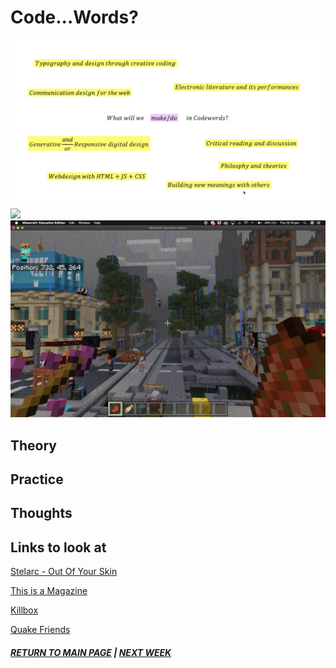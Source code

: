 # Code...Words? 
<img src="intro.png">
<img src="travis scott.png">
<img src="minecraft.png">

## Theory





## Practice 





## Thoughts




## Links to look at
[Stelarc - Out Of Your Skin](https://www.youtube.com/watch?v=RSsmjcl-BjA)

[This is a Magazine](http://www.thisisamagazine.com/)

[Killbox](http://delappe.net/play/killbox/)

[Quake Friends](http://www.delappe.net/game-art/quakefriends/)


##### [RETURN TO MAIN PAGE](https://samanthangsy.github.io/codewords/)  |  [NEXT WEEK](https://samanthangsy.github.io/codewords/Weekly%20Diary/02/)
